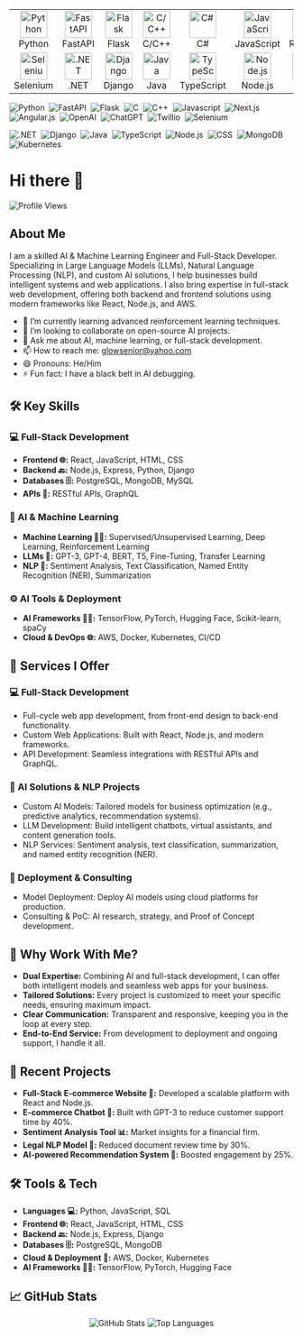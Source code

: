 
<table align="center">  
    <tr>  
        <td align="center" width="96">  
            <img src="https://techstack-generator.vercel.app/python-icon.svg" width="48" height="48" alt="Python"/>  
            <br>Python  
        </td>  
        <td align="center" width="96">  
            <img src="https://skillicons.dev/icons?i=fastapi" width="48" height="48" alt="FastAPI"/>  
            <br>FastAPI  
        </td>  
        <td align="center" width="96">  
            <img src="https://skillicons.dev/icons?i=flask" width="48" height="48" alt="Flask"/>  
            <br>Flask  
        </td>  
        <td align="center" width="96">  
            <img src="https://techstack-generator.vercel.app/cpp-icon.svg" width="48" height="48" alt="C/C++"/>  
            <br>C/C++
        </td>
	<td align="center" width="96">
            <img src="https://techstack-generator.vercel.app/csharp-icon.svg" width="48" height="48" alt="C#"/>
            <br>C#
	</td>
        <td align="center" width="96">  
            <img src="https://techstack-generator.vercel.app/js-icon.svg" width="48" height="48" alt="JavaScript"/>  
            <br>JavaScript  
        </td>  
        <td align="center" width="96">  
            <img src="https://techstack-generator.vercel.app/react-icon.svg" width="48" height="48" alt="React.js"/>  
            <br>React.js  
        </td>  
        <td align="center" width="96">  
            <img src="https://skillicons.dev/icons?i=angular" width="48" height="48" alt="Angular.js"/>  
            <br>Angular.js  
        </td>
	<td align="center" width="96">
            <img src="https://skillicons.dev/icons?i=ai" width="48" height="48" alt="AI"/>
            <br>AI
        </td>
        <td align="center" width="96">  
            <img src="https://techstack-generator.vercel.app/github-icon.svg" width="48" height="48" alt="Twilio"/>  
            <br>Git  
        </td>  
    </tr>  
    <tr>  
        <td align="center" width="96">
            <img src="https://skillicons.dev/icons?i=selenium" width="48" height="48" alt="Selenium"/>
            <br>Selenium
        </td>
        <td align="center" width="96">  
            <img src="https://skillicons.dev/icons?i=dotnet" width="48" height="48" alt=".NET"/>  
            <br>.NET  
        </td>  
        <td align="center" width="96">  
            <img src="https://techstack-generator.vercel.app/django-icon.svg" width="48" height="48" alt="Django"/>  
            <br>Django  
        </td>  
        <td align="center" width="96">  
            <img src="https://techstack-generator.vercel.app/java-icon.svg" width="48" height="48" alt="Java"/>  
            <br>Java  
        </td>  
        <td align="center" width="96">  
            <img src="https://techstack-generator.vercel.app/ts-icon.svg" width="48" height="48" alt="TypeScript"/>  
            <br>TypeScript  
        </td>  
        <td align="center" width="96">  
            <img src="https://skillicons.dev/icons?i=nodejs" width="48" height="48" alt="Node.js"/>  
            <br>Node.js  
        </td>  
        <td align="center" width="96">  
            <img src="https://skillicons.dev/icons?i=css" width="48" height="48" alt="CSS"/>  
            <br>CSS  
        </td>  
        <td align="center" width="96">  
            <img src="https://skillicons.dev/icons?i=mongodb" width="48" height="48" alt="MongoDB"/>  
            <br>MongoDB  
        </td>  
        <td align="center" width="96">  
            <img src="https://techstack-generator.vercel.app/kubernetes-icon.svg" width="48" height="48" alt="Kubernetes"/>  
            <br>Kubernetes  
        </td>  
        <td align="center" width="96">  
            <img src="https://techstack-generator.vercel.app/docker-icon.svg" width="48" height="48" alt="ChatGPT"/>  
            <br>Docker  
        </td>  
    </tr>  
</table>

![Python](https://img.shields.io/badge/python-3670A0?style=flat&logo=python&logoColor=ffdd54)&nbsp;
![FastAPI](https://img.shields.io/badge/FastAPI-005571?logo=fastapi&style=flat)&nbsp;
![Flask](https://img.shields.io/badge/Flask-000000?logo=Flask&logoColor=white&style=flat)&nbsp;
![C](https://img.shields.io/badge/C-A8B9CC?logo=C&logoColor=white&style=flat)&nbsp;
![C++](https://img.shields.io/badge/-C++-blue?logo=cplusplus&style=flat)&nbsp;
![Javascript](https://shields.io/badge/JavaScript-F7DF1E?logo=JavaScript&logoColor=000&style=flat-square&style=flat)&nbsp;
![Next.js](https://img.shields.io/badge/next.js-000000?style=for-the-badge&logo=nextdotjs&logoColor=white&style=flat)&nbsp;
![Angular.js](https://img.shields.io/badge/angular.js-DD0031?style=for-the-badge&logo=angular&logoColor=white&style=flat)&nbsp;
![OpenAI](https://img.shields.io/badge/OpenAI-%23412991?logo=openai&logoColor=white&style=flat)&nbsp;
![ChatGPT](https://img.shields.io/badge/chatGPT-74aa9c?logo=openai&logoColor=white&style=flat)&nbsp;
![Twillio](https://img.shields.io/badge/-Twilio-333333?style=flat&logo=Twilio)&nbsp;
![Selenium](https://img.shields.io/badge/Selenium-43B02A?logo=Selenium&logoColor=white&style=flat)&nbsp;

![.NET](https://img.shields.io/badge/.NET-5C2D91?style=badge&logo=.net&logoColor=white&style=flat)&nbsp;
![Django](https://img.shields.io/badge/Django-092E20?style=for-the-badge&logo=django&logoColor=green&style=flat)&nbsp;
![Java](https://img.shields.io/badge/Java-ED8B00?style=for-the-badge&logo=openjdk&logoColor=white&style=flat)&nbsp;
![TypeScript](https://shields.io/badge/TypeScript-3178C6?logo=TypeScript&logoColor=FFF&style=flat-square&style=flat)&nbsp;
![Node.js](https://img.shields.io/badge/node.js-339933?style=for-the-badge&logo=Node.js&logoColor=white&style=flat)&nbsp;
![CSS](https://img.shields.io/badge/CSS-239120?&style=for-the-badge&logo=css3&logoColor=white&style=flat)&nbsp;
![MongoDB](https://img.shields.io/badge/-MongoDB-4DB33D?style=flat&logo=mongodb&logoColor=FFFFFF&style=flat)&nbsp;
![Kubernetes](https://img.shields.io/badge/-Kubernetes-808080?style=flat&logo=kubernetes&logoColor=326CE5&style=flat)&nbsp;


# Hi there 👋

![Profile Views](https://komarev.com/ghpvc/?username=glowsenior&color=blue)

## About Me

I am a skilled AI & Machine Learning Engineer and Full-Stack Developer. Specializing in Large Language Models (LLMs), Natural Language Processing (NLP), and custom AI solutions, I help businesses build intelligent systems and web applications. I also bring expertise in full-stack web development, offering both backend and frontend solutions using modern frameworks like React, Node.js, and AWS.

- 🌱 I’m currently learning advanced reinforcement learning techniques.
- 👯 I’m looking to collaborate on open-source AI projects.
- 💬 Ask me about AI, machine learning, or full-stack development.
- 📫 How to reach me: [glowsenior@yahoo.com](mailto:glowsenior@yahoo.com)
- 😄 Pronouns: He/Him
- ⚡ Fun fact: I have a black belt in AI debugging.

## 🛠️ Key Skills

### 💻 Full-Stack Development
- **Frontend 🌐:** React, JavaScript, HTML, CSS
- **Backend 🔙:** Node.js, Express, Python, Django
- **Databases 🗄️:** PostgreSQL, MongoDB, MySQL
- **APIs 📡:** RESTful APIs, GraphQL

### 🧠 AI & Machine Learning
- **Machine Learning 🧑‍💻:** Supervised/Unsupervised Learning, Deep Learning, Reinforcement Learning
- **LLMs 🤖:** GPT-3, GPT-4, BERT, T5, Fine-Tuning, Transfer Learning
- **NLP 📝:** Sentiment Analysis, Text Classification, Named Entity Recognition (NER), Summarization

### ⚙️ AI Tools & Deployment
- **AI Frameworks 🧑‍💻:** TensorFlow, PyTorch, Hugging Face, Scikit-learn, spaCy
- **Cloud & DevOps 🌐:** AWS, Docker, Kubernetes, CI/CD

## 💼 Services I Offer

### 💻 Full-Stack Development
- Full-cycle web app development, from front-end design to back-end functionality.
- Custom Web Applications: Built with React, Node.js, and modern frameworks.
- API Development: Seamless integrations with RESTful APIs and GraphQL.

### 🧠 AI Solutions & NLP Projects
- Custom AI Models: Tailored models for business optimization (e.g., predictive analytics, recommendation systems).
- LLM Development: Build intelligent chatbots, virtual assistants, and content generation tools.
- NLP Services: Sentiment analysis, text classification, summarization, and named entity recognition (NER).

### 🔄 Deployment & Consulting
- Model Deployment: Deploy AI models using cloud platforms for production.
- Consulting & PoC: AI research, strategy, and Proof of Concept development.

## 🌟 Why Work With Me?
- **Dual Expertise:** Combining AI and full-stack development, I can offer both intelligent models and seamless web apps for your business.
- **Tailored Solutions:** Every project is customized to meet your specific needs, ensuring maximum impact.
- **Clear Communication:** Transparent and responsive, keeping you in the loop at every step.
- **End-to-End Service:** From development to deployment and ongoing support, I handle it all.

## 🚀 Recent Projects
- **Full-Stack E-commerce Website 🛒:** Developed a scalable platform with React and Node.js.
- **E-commerce Chatbot 💬:** Built with GPT-3 to reduce customer support time by 40%.
- **Sentiment Analysis Tool 📊:** Market insights for a financial firm.
- **Legal NLP Model 📑:** Reduced document review time by 30%.
- **AI-powered Recommendation System 🎥:** Boosted engagement by 25%.

## 🛠️ Tools & Tech
- **Languages 💻:** Python, JavaScript, SQL
- **Frontend 🌐:** React, JavaScript, HTML, CSS
- **Backend 🔙:** Node.js, Express, Django
- **Databases 🗄️:** PostgreSQL, MongoDB
- **Cloud & Deployment 🚀:** AWS, Docker, Kubernetes
- **AI Frameworks 🧑‍💻:** TensorFlow, PyTorch, Hugging Face

## 📈 GitHub Stats
<p align="center">
  <img src="https://github-readme-stats.vercel.app/api?username=glowsenior&show_icons=true&theme=dark&hide_border=true&date_format=j%20M%5B%20Y%5D" alt="GitHub Stats"/>
  <img src="https://github-readme-stats.vercel.app/api/top-langs/?username=glowsenior&layout=compact&theme=dark&hide_border=true" alt="Top Languages"/>
</p>


